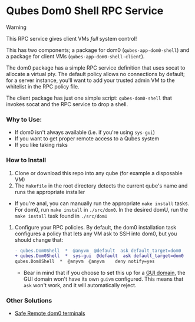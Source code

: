 # Qubes Dom0 Shell RPC Service

> [!WARNING]  
> This RPC service gives client VMs _full_ system control!

This has two components; a package for dom0 (`qubes-app-dom0-shell`) and a package for client VMs (`qubes-app-dom0-shell-client`).

The dom0 package has a simple RPC service definition that uses socat to allocate a virtual pty. The default policy allows no connections by default; for a server instance, you'll want to add your trusted admin VM to the whitelist in the RPC policy file.

The client package has just one simple script: `qubes-dom0-shell` that invokes socat and the RPC service to drop a shell.

### Why to Use:

- If dom0 isn't always available (i.e. if you're using `sys-gui`)
- If you want to get proper remote access to a Qubes system
- If you like taking risks

### How to Install

1. Clone or download this repo into any qube (for example a disposable VM)
1. The `Makefile` in the root directory detects the current qube's name and runs the appropriate installer

- If you're anal, you can manually run the appropriate `make install` tasks. For dom0, run `make install` in `./src/dom0`. In the desired domU, run the `make install` task found in `./src/domU`

1. Configure your RPC policies. By default, the dom0 installation task configures a policy that lets any VM ask to SSH into dom0, but you should change that:

   ```diff
   - qubes.Dom0Shell  *  @anyvm  @default  ask default_target=dom0
   + qubes.Dom0Shell  *  sys-gui  @default  ask default_target=dom0
   qubes.Dom0Shell  *  @anyvm  @anyvm    deny notify=yes
   ```

   - Bear in mind that if you choose to set this up for a [GUI domain](https://www.qubes-os.org/doc/gui-domain/), the GUI domain won't have its own `guivm` configured. This means that `ask` won't work, and it will automatically reject.

### Other Solutions

- [Safe Remote dom0 terminals](https://www.qubes-os.org/doc/safe-remote-ttys/)
